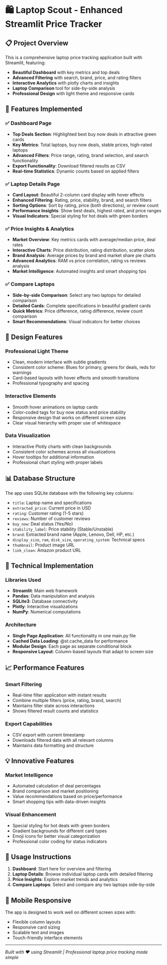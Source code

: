 # 🛍️ Laptop Scout - Enhanced Streamlit Price Tracker

## 📋 Project Overview
This is a comprehensive laptop price tracking application built with Streamlit, featuring:

- **Beautiful Dashboard** with key metrics and top deals
- **Advanced Filtering** with search, brand, price, and rating filters  
- **Interactive Analytics** with plotly charts and insights
- **Laptop Comparison** tool for side-by-side analysis
- **Professional Design** with light theme and responsive cards

## 🎯 Features Implemented

### ✅ Dashboard Page
- **Top Deals Section**: Highlighted best buy now deals in attractive green cards
- **Key Metrics**: Total laptops, buy now deals, stable prices, high-rated laptops
- **Advanced Filters**: Price range, rating, brand selection, and search functionality
- **Export Functionality**: Download filtered results as CSV
- **Real-time Statistics**: Dynamic counts based on applied filters

### ✅ Laptop Details Page  
- **Card Layout**: Beautiful 2-column card display with hover effects
- **Enhanced Filtering**: Rating, price, stability, brand, and search filters
- **Sorting Options**: Sort by rating, price (both directions), or review count
- **Performance Insights**: Show best deals, highest rated, and price ranges
- **Visual Indicators**: Special styling for hot deals with green borders

### ✅ Price Insights & Analytics
- **Market Overview**: Key metrics cards with average/median price, deal rates
- **Interactive Charts**: Price distribution, rating distribution, scatter plots
- **Brand Analysis**: Average prices by brand and market share pie charts
- **Advanced Analytics**: RAM vs price correlation, rating vs reviews analysis
- **Market Intelligence**: Automated insights and smart shopping tips

### ✅ Compare Laptops
- **Side-by-side Comparison**: Select any two laptops for detailed comparison
- **Detailed Cards**: Complete specifications in beautiful gradient cards
- **Quick Metrics**: Price difference, rating difference, review count comparison
- **Smart Recommendations**: Visual indicators for better choices

## 🎨 Design Features

### Professional Light Theme
- Clean, modern interface with subtle gradients
- Consistent color scheme: Blues for primary, greens for deals, reds for warnings
- Card-based layouts with hover effects and smooth transitions
- Professional typography and spacing

### Interactive Elements  
- Smooth hover animations on laptop cards
- Color-coded tags for buy now status and price stability
- Responsive design that works on different screen sizes
- Clear visual hierarchy with proper use of whitespace

### Data Visualization
- Interactive Plotly charts with clean backgrounds
- Consistent color schemes across all visualizations
- Hover tooltips for additional information
- Professional chart styling with proper labels

## 📊 Database Structure

The app uses SQLite database with the following key columns:
- `title`: Laptop name and specifications
- `extracted_price`: Current price in USD
- `rating`: Customer rating (1-5 stars)
- `reviews`: Number of customer reviews
- `buy_now`: Deal status (Yes/No) 
- `stability_label`: Price stability (Stable/Unstable)
- `brand`: Extracted brand name (Apple, Lenovo, Dell, HP, etc.)
- `display_size`, `ram`, `disk_size`, `operating_system`: Technical specs
- `thumbnail`: Product image URL
- `link_clean`: Amazon product URL

## 🚀 Technical Implementation

### Libraries Used
- **Streamlit**: Main web framework
- **Pandas**: Data manipulation and analysis  
- **SQLite3**: Database connectivity
- **Plotly**: Interactive visualizations
- **NumPy**: Numerical computations

### Architecture
- **Single Page Application**: All functionality in one main.py file
- **Cached Data Loading**: @st.cache_data for performance
- **Modular Design**: Each page as separate conditional block
- **Responsive Layout**: Column-based layouts that adapt to screen size

## 📈 Performance Features

### Smart Filtering
- Real-time filter application with instant results
- Combine multiple filters (price, rating, brand, search)
- Maintains filter state across interactions
- Shows filtered result counts and statistics

### Export Capabilities  
- CSV export with current timestamp
- Downloads filtered data with all relevant columns
- Maintains data formatting and structure

## 💡 Innovative Features

### Market Intelligence
- Automated calculation of deal percentages
- Brand comparison and market positioning
- Value recommendations based on price/performance
- Smart shopping tips with data-driven insights

### Visual Enhancement
- Special styling for hot deals with green borders
- Gradient backgrounds for different card types  
- Emoji icons for better visual categorization
- Professional color coding for status indicators

## 🎯 Usage Instructions

1. **Dashboard**: Start here for overview and filtering
2. **Laptop Details**: Browse individual laptop cards with detailed filtering
3. **Price Insights**: Explore market trends and analytics
4. **Compare Laptops**: Select and compare any two laptops side-by-side

## 📱 Mobile Responsive
The app is designed to work well on different screen sizes with:
- Flexible column layouts
- Responsive card sizing
- Scalable text and images
- Touch-friendly interface elements

---

*Built with ❤️ using Streamlit | Professional laptop price tracking made simple*